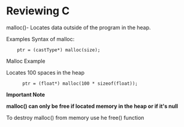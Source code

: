 Reviewing C
================

malloc()- Locates data outside of the program in the heap. 

Examples Syntax of malloc:

        ptr = (castType*) malloc(size);
  
 Malloc Example
 
 Locates 100 spaces in the heap
 
          ptr = (float*) malloc(100 * sizeof(float));

**Important Note** 

 **malloc() can only be free if located memory in the heap or if it's null**

To destroy malloc() from memory use he free() function
